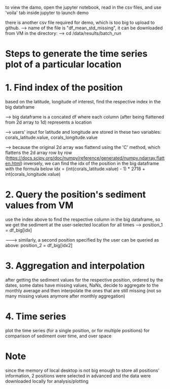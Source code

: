to view the damo, open the jupyter notebook, read in the csv files, and use 'voila' tab inside jupyter to launch demo

there is another csv file required for demo, which is too big to upload to github.
--> name of the file is "df_mean_std_missing", it can be downloaded from VM in the directory:  --> cd /data/results/batch_run

# Steps to generate the time series plot of a particular location

# 1. Find index of the position
based on the latitude, longitude of interest, find the respective index in the big dataframe

 --> big dataframe is a concated df where each column (after being flattened from 2d array to 1d) represents a location 
 
 --> users' input for latitude and longitude are stored in these two variables: corals_latitude.value, corals_longitude.value
 
 --> because the original 2d array was flattend using the 'C' method, which flattens the 2d array row by row (https://docs.scipy.org/doc/numpy/reference/generated/numpy.ndarray.flatten.html)
     inversely, we can find the idx of the position in the big dataframe with the formula below
     idx = (int(corals_latitude.value) - 1) * 2718 + int(corals_longitude.value) 
 
# 2. Query the position's sediment values from VM
use the index above to find the respective column in the big dataframe, so we get the sediment at the user-selected location for all times
 --> position_1 = df_big[idx]
 
 ---> similarly, a second position specified by the user can be queried as above: position_2 = df_big[idx2]
 
# 3. Aggregation and interpolation
after getting the sediment values for the respective position, ordered by the dates, some dates have missing values, NaNs, decide to aggregate to the monthly average and then interpolate the ones that are still missing (not so many missing values anymore after monthly aggregation)

# 4. Time series
plot the time series (for a single position, or for multiple positions) for comparison of sediment over time, and over space

# Note 
since the memory of local desktop is not big enough to store all positions' information, 2 positions were selected in advanced and the data were downloaded locally for analysis/plotting
